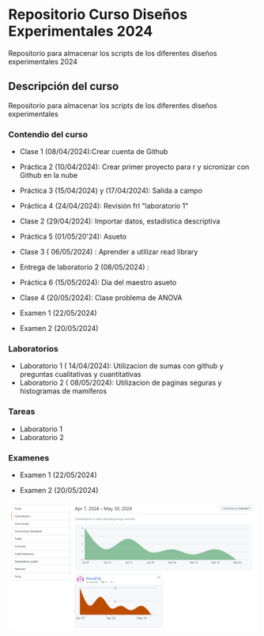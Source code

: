 # Repositorio Curso Diseños Experimentales 2024
Repositorio para almacenar los scripts de los diferentes diseños experimentales 2024

## Descripción del curso
Repositorio para almacenar los scripts de los diferentes diseños experimentales

### Contendio del curso
+ Clase 1 (08/04/2024):Crear cuenta de Github
  
+ Práctica 2 (10/04/2024): Crear primer proyecto para r  y sicronizar con Github en la nube

+ Práctica 3 (15/04/2024) y (17/04/2024): Salida a campo

+ Práctica 4 (24/04/2024): Revisión frl "laboratorio 1"

+ Clase 2 (29/04/2024): Importar datos, estadistica descriptiva
  
+ Práctica 5 (01/05/20'24): Asueto
  
+ Clase 3 ( 06/05/2024) : Aprender a utilizar read library

+ Entrega de laboratorio 2 (08/05/2024) :

+ Práctica 6 (15/05/2024): Dia del maestro asueto
  
+ Clase 4 (20/05/2024): Clase problema de ANOVA

+ Examen 1 (22/05/2024)

+ Examen 2 (20/05/2024)




### Laboratorios
+ Laboratorio 1 ( 14/04/2024): Utilizacion de sumas con github y preguntas cualitativas y cuantitativas
+ Laboratorio 2 ( 08/05/2024): Utilizacion de paginas seguras y histogramas de mamiferos



### Tareas
+ Laboratorio 1
+ Laboratorio 2

### Examenes
+ Examen 1 (22/05/2024)

+ Examen 2 (20/05/2024)


![Image text](https://github.com/AlexaFdz/Dis_Exp_2024/blob/main/Gr%C3%A1fica%20clase.png)
